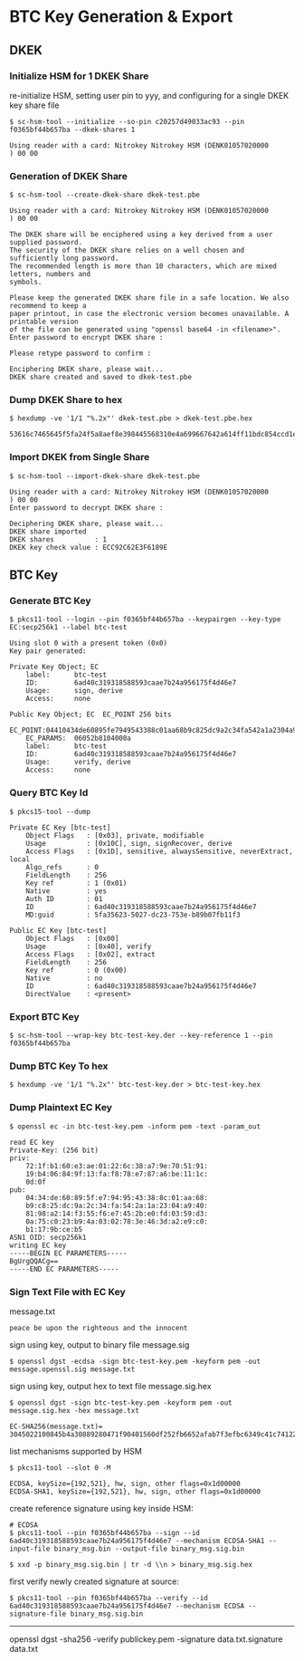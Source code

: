 # BTC Key Generation & Export

## DKEK

### Initialize HSM for 1 DKEK Share

re-initialize HSM, setting user pin to yyy, and configuring for a single DKEK key share file
    
    $ sc-hsm-tool --initialize --so-pin c20257d49033ac93 --pin f0365bf44b657ba --dkek-shares 1

    Using reader with a card: Nitrokey Nitrokey HSM (DENK01057020000         ) 00 00

### Generation of DKEK Share

    $ sc-hsm-tool --create-dkek-share dkek-test.pbe

    Using reader with a card: Nitrokey Nitrokey HSM (DENK01057020000         ) 00 00

    The DKEK share will be enciphered using a key derived from a user supplied password.
    The security of the DKEK share relies on a well chosen and sufficiently long password.
    The recommended length is more than 10 characters, which are mixed letters, numbers and
    symbols.

    Please keep the generated DKEK share file in a safe location. We also recommend to keep a
    paper printout, in case the electronic version becomes unavailable. A printable version
    of the file can be generated using "openssl base64 -in <filename>".
    Enter password to encrypt DKEK share : 

    Please retype password to confirm : 

    Enciphering DKEK share, please wait...
    DKEK share created and saved to dkek-test.pbe

### Dump DKEK Share to hex

    $ hexdump -ve '1/1 "%.2x"' dkek-test.pbe > dkek-test.pbe.hex 

    53616c7465645f5fa24f5a8aef8e398445568310e4a699667642a614ff11bdc854ccd1eca84164d2bc53ea682cda98af6080d0f37ef6d7a5ceb09d202a39abdd

### Import DKEK from Single Share  

    $ sc-hsm-tool --import-dkek-share dkek-test.pbe

    Using reader with a card: Nitrokey Nitrokey HSM (DENK01057020000         ) 00 00
    Enter password to decrypt DKEK share : 

    Deciphering DKEK share, please wait...
    DKEK share imported
    DKEK shares          : 1
    DKEK key check value : ECC92C62E3F6189E

## BTC Key

### Generate BTC Key

    $ pkcs11-tool --login --pin f0365bf44b657ba --keypairgen --key-type EC:secp256k1 --label btc-test

    Using slot 0 with a present token (0x0)
    Key pair generated:
    
    Private Key Object; EC
        label:      btc-test
        ID:         6ad40c319318588593caae7b24a956175f4d46e7
        Usage:      sign, derive
        Access:     none
    
    Public Key Object; EC  EC_POINT 256 bits
        EC_POINT:04410434de60895fe7949543388c01aa68b9c825dc9a2c34fa542a1a2304a9408198a214f355f6e7452be0fd0359d30a75c023b94a0302783e463da2e9c0b1179bceb5
        EC_PARAMS:  06052b8104000a
        label:      btc-test
        ID:         6ad40c319318588593caae7b24a956175f4d46e7
        Usage:      verify, derive
        Access:     none

### Query BTC Key Id

    $ pkcs15-tool --dump

    Private EC Key [btc-test]
        Object Flags   : [0x03], private, modifiable
        Usage          : [0x10C], sign, signRecover, derive
        Access Flags   : [0x1D], sensitive, alwaysSensitive, neverExtract, local
        Algo_refs      : 0
        FieldLength    : 256
        Key ref        : 1 (0x01)
        Native         : yes
        Auth ID        : 01
        ID             : 6ad40c319318588593caae7b24a956175f4d46e7
        MD:guid        : 5fa35623-5027-dc23-753e-b89b07fb11f3

    Public EC Key [btc-test]
        Object Flags   : [0x00]
        Usage          : [0x40], verify
        Access Flags   : [0x02], extract
        FieldLength    : 256
        Key ref        : 0 (0x00)
        Native         : no
        ID             : 6ad40c319318588593caae7b24a956175f4d46e7
        DirectValue    : <present>

### Export BTC Key

    $ sc-hsm-tool --wrap-key btc-test-key.der --key-reference 1 --pin f0365bf44b657ba

### Dump BTC Key To hex

    $ hexdump -ve '1/1 "%.2x"' btc-test-key.der > btc-test-key.hex 

### Dump Plaintext EC Key

    $ openssl ec -in btc-test-key.pem -inform pem -text -param_out

    read EC key
    Private-Key: (256 bit)
    priv:
        72:1f:b1:60:e3:ae:01:22:6c:38:a7:9e:70:51:91:
        19:b4:06:84:9f:13:fa:f8:78:e7:87:a6:be:11:1c:
        0d:0f
    pub:
        04:34:de:60:89:5f:e7:94:95:43:38:8c:01:aa:68:
        b9:c8:25:dc:9a:2c:34:fa:54:2a:1a:23:04:a9:40:
        81:98:a2:14:f3:55:f6:e7:45:2b:e0:fd:03:59:d3:
        0a:75:c0:23:b9:4a:03:02:78:3e:46:3d:a2:e9:c0:
        b1:17:9b:ce:b5
    ASN1 OID: secp256k1
    writing EC key
    -----BEGIN EC PARAMETERS-----
    BgUrgQQACg==
    -----END EC PARAMETERS-----

### Sign Text File with EC Key

message.txt

    peace be upon the righteous and the innocent

sign using key, output to binary file message.sig  

    $ openssl dgst -ecdsa -sign btc-test-key.pem -keyform pem -out message.openssl.sig message.txt
    
sign using key, output hex to text file message.sig.hex  
    
    $ openssl dgst -sign btc-test-key.pem -keyform pem -out message.sig.hex -hex message.txt

    EC-SHA256(message.txt)= 3045022100845b4a30889280471f90401560df252fb6652afab7f3efbc6349c41c741225740220099524e5eb50b3f30de55ebe0ad77c8f641fb8b4bc7f63fac8b7cdf654fda82b

list mechanisms supported by HSM

    $ pkcs11-tool --slot 0 -M

    ECDSA, keySize={192,521}, hw, sign, other flags=0x1d00000
    ECDSA-SHA1, keySize={192,521}, hw, sign, other flags=0x1d00000

create reference signature using key inside HSM:

    # ECDSA
    $ pkcs11-tool --pin f0365bf44b657ba --sign --id 6ad40c319318588593caae7b24a956175f4d46e7 --mechanism ECDSA-SHA1 --input-file binary_msg.bin --output-file binary_msg.sig.bin

    $ xxd -p binary_msg.sig.bin | tr -d \\n > binary_msg.sig.hex

first verify newly created signature at source:

    $ pkcs11-tool --pin f0365bf44b657ba --verify --id 6ad40c319318588593caae7b24a956175f4d46e7 --mechanism ECDSA --signature-file binary_msg.sig.bin


--- --- ---

openssl dgst -sha256 -verify publickey.pem -signature data.txt.signature data.txt



